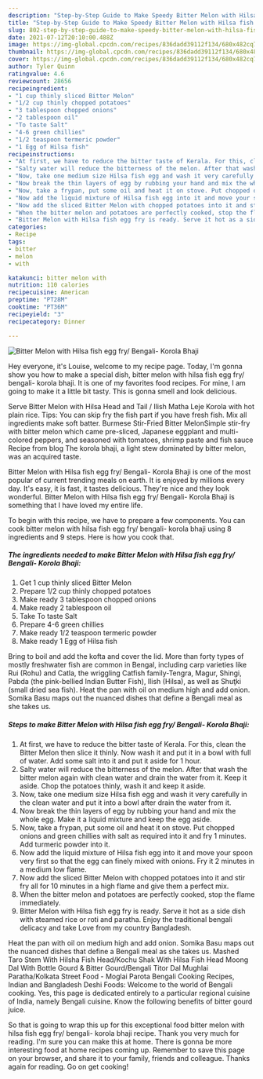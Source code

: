 ```yaml
---
description: "Step-by-Step Guide to Make Speedy Bitter Melon with Hilsa fish egg fry/ Bengali- Korola Bhaji"
title: "Step-by-Step Guide to Make Speedy Bitter Melon with Hilsa fish egg fry/ Bengali- Korola Bhaji"
slug: 802-step-by-step-guide-to-make-speedy-bitter-melon-with-hilsa-fish-egg-fry-bengali-korola-bhaji
date: 2021-07-12T20:10:00.488Z
image: https://img-global.cpcdn.com/recipes/836dadd39112f134/680x482cq70/bitter-melon-with-hilsa-fish-egg-fry-bengali-korola-bhaji-recipe-main-photo.jpg
thumbnail: https://img-global.cpcdn.com/recipes/836dadd39112f134/680x482cq70/bitter-melon-with-hilsa-fish-egg-fry-bengali-korola-bhaji-recipe-main-photo.jpg
cover: https://img-global.cpcdn.com/recipes/836dadd39112f134/680x482cq70/bitter-melon-with-hilsa-fish-egg-fry-bengali-korola-bhaji-recipe-main-photo.jpg
author: Tyler Quinn
ratingvalue: 4.6
reviewcount: 28656
recipeingredient:
- "1 cup thinly sliced Bitter Melon"
- "1/2 cup thinly chopped potatoes"
- "3 tablespoon chopped onions"
- "2 tablespoon oil"
- "To taste Salt"
- "4-6 green chillies"
- "1/2 teaspoon termeric powder"
- "1 Egg of Hilsa fish"
recipeinstructions:
- "At first, we have to reduce the bitter taste of Kerala. For this, clean the Bitter Melon then slice it thinly. Now wash it and put it in a bowl with full of water. Add some salt into it and put it aside for 1 hour."
- "Salty water will reduce the bitterness of the melon. After that wash the bitter melon again with clean water and drain the water from it. Keep it aside. Chop the potatoes thinly, wash it and keep it aside."
- "Now, take one medium size Hilsa fish egg and wash it very carefully in the clean water and put it into a bowl after drain the water from it."
- "Now break the thin layers of egg by rubbing your hand and mix the whole egg. Make it a liquid mixture and keep the egg aside."
- "Now, take a frypan, put some oil and heat it on stove. Put chopped onions and green chillies with salt as required into it and fry 1 minutes. Add turmeric powder into it."
- "Now add the liquid mixture of Hilsa fish egg into it and move your spoon very first so that the egg can finely mixed with onions. Fry it 2 minutes in a medium low flame."
- "Now add the sliced Bitter Melon with chopped potatoes into it and stir fry all for 10 minutes in a high flame and give them a perfect mix."
- "When the bitter melon and potatoes are perfectly cooked, stop the flame immediately."
- "Bitter Melon with Hilsa fish egg fry is ready. Serve it hot as a side dish with steamed rice or roti and paratha. Enjoy the traditional bengali delicacy and take Love from my country Bangladesh."
categories:
- Recipe
tags:
- bitter
- melon
- with

katakunci: bitter melon with 
nutrition: 110 calories
recipecuisine: American
preptime: "PT28M"
cooktime: "PT36M"
recipeyield: "3"
recipecategory: Dinner

---
```



![Bitter Melon with Hilsa fish egg fry/ Bengali- Korola Bhaji](https://img-global.cpcdn.com/recipes/836dadd39112f134/680x482cq70/bitter-melon-with-hilsa-fish-egg-fry-bengali-korola-bhaji-recipe-main-photo.jpg)

Hey everyone, it's Louise, welcome to my recipe page. Today, I'm gonna show you how to make a special dish, bitter melon with hilsa fish egg fry/ bengali- korola bhaji. It is one of my favorites food recipes. For mine, I am going to make it a little bit tasty. This is gonna smell and look delicious.

Serve Bitter Melon with Hilsa Head and Tail / Ilish Matha Leje Korola with hot plain rice. Tips: You can skip fry the fish part if you have fresh fish. Mix all ingredients make soft batter. Burmese Stir-Fried Bitter MelonSimple stir-fry with bitter melon which came pre-sliced, Japanese eggplant and multi-colored peppers, and seasoned with tomatoes, shrimp paste and fish sauce Recipe from blog The korola bhaji, a light stew dominated by bitter melon, was an acquired taste.

Bitter Melon with Hilsa fish egg fry/ Bengali- Korola Bhaji is one of the most popular of current trending meals on earth. It is enjoyed by millions every day. It's easy, it is fast, it tastes delicious. They're nice and they look wonderful. Bitter Melon with Hilsa fish egg fry/ Bengali- Korola Bhaji is something that I have loved my entire life.


To begin with this recipe, we have to prepare a few components. You can cook bitter melon with hilsa fish egg fry/ bengali- korola bhaji using 8 ingredients and 9 steps. Here is how you cook that.

<!--inarticleads1-->

##### The ingredients needed to make Bitter Melon with Hilsa fish egg fry/ Bengali- Korola Bhaji:

1. Get 1 cup thinly sliced Bitter Melon
1. Prepare 1/2 cup thinly chopped potatoes
1. Make ready 3 tablespoon chopped onions
1. Make ready 2 tablespoon oil
1. Take To taste Salt
1. Prepare 4-6 green chillies
1. Make ready 1/2 teaspoon termeric powder
1. Make ready 1 Egg of Hilsa fish


Bring to boil and add the kofta and cover the lid. More than forty types of mostly freshwater fish are common in Bengal, including carp varieties like Rui (Rohu) and Catla, the wriggling Catfish family-Tengra, Magur, Shingi, Pabda (the pink-bellied Indian Butter Fish), Ilish (Hilsa), as well as Shuţki (small dried sea fish). Heat the pan with oil on medium high and add onion. Somika Basu maps out the nuanced dishes that define a Bengali meal as she takes us. 

<!--inarticleads2-->

##### Steps to make Bitter Melon with Hilsa fish egg fry/ Bengali- Korola Bhaji:

1. At first, we have to reduce the bitter taste of Kerala. For this, clean the Bitter Melon then slice it thinly. Now wash it and put it in a bowl with full of water. Add some salt into it and put it aside for 1 hour.
1. Salty water will reduce the bitterness of the melon. After that wash the bitter melon again with clean water and drain the water from it. Keep it aside. Chop the potatoes thinly, wash it and keep it aside.
1. Now, take one medium size Hilsa fish egg and wash it very carefully in the clean water and put it into a bowl after drain the water from it.
1. Now break the thin layers of egg by rubbing your hand and mix the whole egg. Make it a liquid mixture and keep the egg aside.
1. Now, take a frypan, put some oil and heat it on stove. Put chopped onions and green chillies with salt as required into it and fry 1 minutes. Add turmeric powder into it.
1. Now add the liquid mixture of Hilsa fish egg into it and move your spoon very first so that the egg can finely mixed with onions. Fry it 2 minutes in a medium low flame.
1. Now add the sliced Bitter Melon with chopped potatoes into it and stir fry all for 10 minutes in a high flame and give them a perfect mix.
1. When the bitter melon and potatoes are perfectly cooked, stop the flame immediately.
1. Bitter Melon with Hilsa fish egg fry is ready. Serve it hot as a side dish with steamed rice or roti and paratha. Enjoy the traditional bengali delicacy and take Love from my country Bangladesh.


Heat the pan with oil on medium high and add onion. Somika Basu maps out the nuanced dishes that define a Bengali meal as she takes us. Mashed Taro Stem With Hilsha Fish Head/Kochu Shak With Hilsa Fish Head Moong Dal With Bottle Gourd &amp; Bitter Gourd/Bengali Titor Dal Mughlai Paratha/Kolkata Street Food - Moglai Parota Bengali Cooking Recipes, Indian and Bangladesh Deshi Foods: Welcome to the world of Bengali cooking. Yes, this page is dedicated entirely to a particular regional cuisine of India, namely Bengali cuisine. Know the following benefits of bitter gourd juice. 

So that is going to wrap this up for this exceptional food bitter melon with hilsa fish egg fry/ bengali- korola bhaji recipe. Thank you very much for reading. I'm sure you can make this at home. There is gonna be more interesting food at home recipes coming up. Remember to save this page on your browser, and share it to your family, friends and colleague. Thanks again for reading. Go on get cooking!
